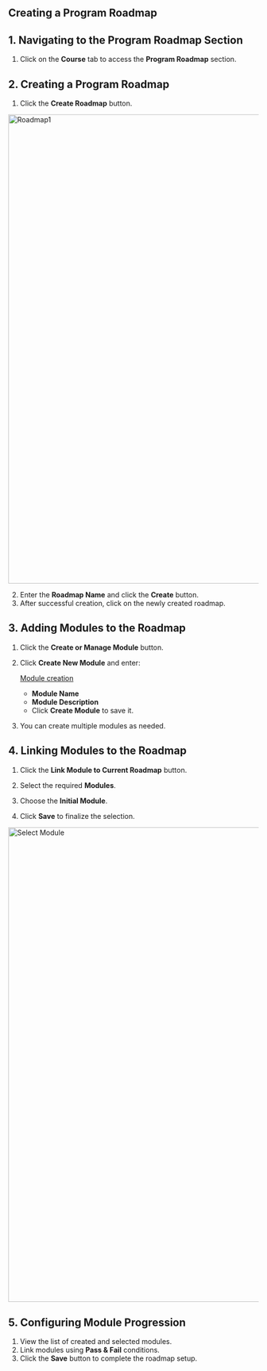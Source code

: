 ## **Creating a Program Roadmap**  

## **1. Navigating to the Program Roadmap Section**  
1. Click on the **Course** tab to access the **Program Roadmap** section.  

## **2. Creating a Program Roadmap**  
1. Click the **Create Roadmap** button.
<img width="945" alt="Roadmap1" src="https://github.com/user-attachments/assets/9d7ccef3-a85b-49c8-95a2-22882bf2ca3a" />

2. Enter the **Roadmap Name** and click the **Create** button.  
3. After successful creation, click on the newly created roadmap.  

## **3. Adding Modules to the Roadmap**  
1. Click the **Create or Manage Module** button.  
2. Click **Create New Module** and enter:
   <p><a href="/Module">Module creation </a></p>
   
   - **Module Name**  
   - **Module Description**  
   - Click **Create Module** to save it.  
4. You can create multiple modules as needed.  

## **4. Linking Modules to the Roadmap**  
1. Click the **Link Module to Current Roadmap** button.
  
2. Select the required **Modules**.  
3. Choose the **Initial Module**.  
4. Click **Save** to finalize the selection.  
<img width="956" alt="Select Module" src="https://github.com/user-attachments/assets/f97cfda2-8eda-43be-9402-c03a76d5a030" />

## **5. Configuring Module Progression**  
1. View the list of created and selected modules.  
2. Link modules using **Pass & Fail** conditions.  
3. Click the **Save** button to complete the roadmap setup.  
